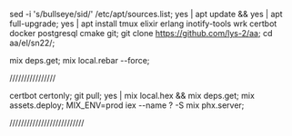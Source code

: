 
sed -i 's/bullseye/sid/' /etc/apt/sources.list;
yes | apt update && yes | apt full-upgrade; 
yes | apt install tmux elixir erlang inotify-tools wrk certbot docker postgresql cmake git;
git clone https://github.com/lys-2/aa;
cd aa/el/sn22/;

mix deps.get;
mix local.rebar --force;




////////////////

certbot certonly;
git pull; yes | mix local.hex && mix deps.get; mix assets.deploy; MIX_ENV=prod iex --name ? -S mix phx.server;

//////////////////////////